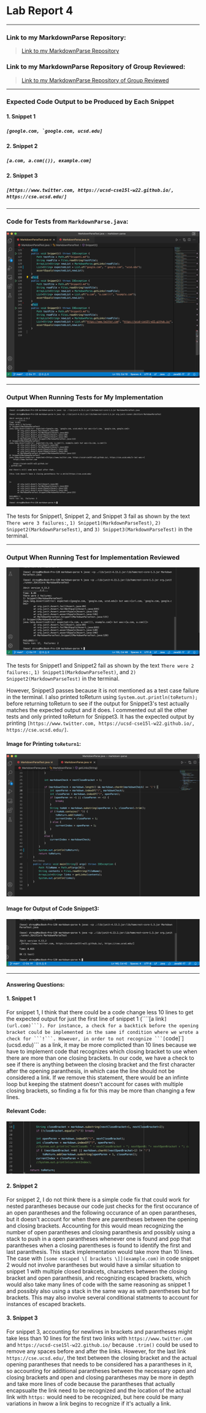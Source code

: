 # Lab Report 4
---
### Link to my MarkdownParse Repository: 
>[Link to my MarkdownParse Repository](https://github.com/ShreyaVelagala/markdown-parse)


### Link to my MarkdownParse Repository of Group Reviewed:
>[Link to my MarkdownParse Repository of Group Reviewed](https://github.com/vs2961/markdown-parse)


---
### Expected Code Output to be Produced by Each Snippet
#### 1. Snippet 1
##### ```[google.com, `google.com, ucsd.edu]```
#### 2. Snippet 2
##### ```[a.com, a.com(()), example.com]```
#### 2. Snippet 3
##### ```[https://www.twitter.com, https://ucsd-cse15l-w22.github.io/, https://cse.ucsd.edu/]```


---
###  Code for Tests from ```MarkdownParse.java```:
![Image](Tests.png)

---
### Output When Running Tests for My Implementation 

![Image](MyGroupReview.png)

The tests for Snippet1, Snippet 2, and Snippet 3 fail as shown by the text ```There were 3 failures:```, ```1) Snippet1(MarkdownParseTest)```, ```2) Snippet2(MarkdownParseTest)```, and ```3) Snippet3(MarkdownParseTest)``` in the terminal.  

---

### Output When Running Test for Implementation Reviewed

![Image](ReviewGroup.png)

The tests for Snippet1 and Snippet2 fail as shown by the text ```There were 2 failures:```, ```1) Snippet1(MarkdownParseTest)```, and ```2) Snippet2(MarkdownParseTest)``` in the terminal. 

However, Snippet3 passes because it is not mentioned as a test case failure in the terminal. I also printed toReturn using ```System.out.println(toReturn); ``` before returning toReturn to see if the output for Snippet3's test actually matches the expected output and it does. I commented out all the other tests and only printed toReturn for Snippet3. It has the expected output by printing ```[https://www.twitter.com, https://ucsd-cse15l-w22.github.io/, https://cse.ucsd.edu/]```.

#### Image for Printing ```toReturn1```:
![Image](Sysout.png)


#### Image for Output of Code Snippet3:
![Image](Snippet3.png)

---

#### Answering Questions:
#### 1. Snippet 1
For snippet 1, I think that there could be a code change less 10 lines to get the expected output for just the first line of snippet 1 (````[a link`](url.com)```). For instance, a check for a backtick before the opening bracket could be implemented in the same if condition where we wrote a check for ```!```. However, in order to not recognize ```[`code]`](ucsd.edu)``` as a link, it may be more complicted than 10 lines because we have to implement code that recognizes which closing bracket to use when there are more than one closing brackets. In our code, we have a check to see if there is anything between the closing bracket and the first character after the opening paranthesis, in which case the line should not be considered a link. If we remove this statement, there would be an infinte loop but keeping the statment doesn't account for cases with multiple closing brackets, so finding a fix for this may be more than changing a few lines.
#### Relevant Code: 
![Image](RelevantCode1.png)

#### 2. Snippet 2
For snippet 2, I do not think there is a simple code fix that could work for nested parantheses because our code just checks for the first occurance of an open parantheses and the following occurance of an open parantheses, but it doesn't account for when there are parentheses between the opening and closing brackets. Accounting for this would mean recognizing the number of open parantheses and closing paranthesis and possibly using a stack to push in a open parantheses whenever one is found and pop that parantheses when a closing parentheses is found to identify the first and last paranthesis. This stack implementation would take more than 10 lines. The case with ```[some escaped \[ brackets \]](example.com)``` in code snippet 2 would not involve parantheses but would have a similar situation to snippet 1 with multiple closed brakcets, characters between the closing bracket and open paranthesis, and recognizing escaped brackets, which would also take many lines of code with the same reasoning as snippet 1 and possibly also using a stack in the same way as with parentheses but for brackets. This may also involve several conditional statments to account for instances of escaped brackets. 

#### 3. Snippet 3
For snippet 3, accounting for newlines in brackets and parantheses might take less than 10 lines for the first two links with ```https://www.twitter.com``` and ```https://ucsd-cse15l-w22.github.io/``` because ```.trim()``` could be used to remove any spaces before and after the links. However, for the last link ```https://cse.ucsd.edu/```, the text between the closing bracket and the actual opening parantheses that needs to be considered has a parantheses in it, so accounting for additional parantheses between the necessary open and closing brackets and open and closing parantheses may be more in depth and take more lines of code because the parantheses that actually encapsualte the link need to be recognized and the location of the actual link with ```https:``` would need to be recognized, but here could be many variations in hwow a link begins to recognize if it's actually a link. 
